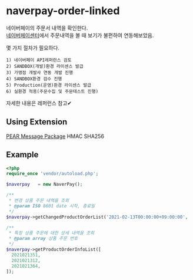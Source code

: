 # naverpay-order-linked  
네이버페이의 주문서 내역을 확인한다.  
[네이버페이센터](https://admin.pay.naver.com/)에서 주문내역을 볼 때 보기가 불편하여 연동해보았음.

몇 가지 절차가 필요하다.

`1) 네이버페이 API레퍼런스 검토`  
`2) SANDBOX(개발)환경 라이센스 발급`  
`3) 가맹점 개발사 연동 개발 진행`  
`4) SANDBOX환경 검수 진행`  
`5) Production(운영)환경 라이센스 발급`    
`6) 실환경 적용(주문수집 및 주문테스트 진행)`  

자세한 내용은 레퍼런스 참고✔

## Using Extension
[PEAR Message Package](https://pear.php.net/package/Message) HMAC SHA256  

## Example
```php
<?php
require_once 'vendor/autoload.php';

$naverpay   = new NaverPay();

/**
 * 변경 상품 주문 내역을 조회
 * @param ISO 8601 date 시작, 종료일
 */
$naverpay->getChangedProductOrderList('2021-02-13T00:00:00+09:00:00', '2021-02-14T00:00:00+09:00:00');  

/**
 * 특정 상품 주문에 대한 상세 내역을 조회
 * @param array 상품 주문 번호
 */
$naverpay->getProductOrderInfoList([
  2021021351,
  2021021312,
  2021021364,
]);
```






